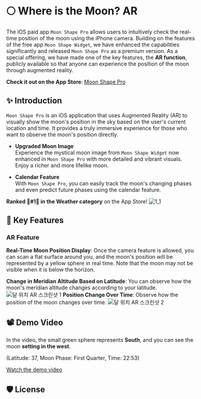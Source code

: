 
# 🌕 Where is the Moon? AR

The iOS paid app `Moon Shape Pro` allows users to intuitively check the real-time position of the moon using the iPhone camera. Building on the features of the free app `Moon Shape Widget`, we have enhanced the capabilities significantly and released `Moon Shape Pro` as a premium version. As a special offering, we have made one of the key features, the **AR function**, publicly available so that anyone can experience the position of the moon through augmented reality.  

**Check it out on the App Store**: [Moon Shape Pro](https://apps.apple.com/kr/app/moon-shape-pro/id6450383619?l=en)

## ✨ Introduction

`Moon Shape Pro` is an iOS application that uses Augmented Reality (AR) to visually show the moon's position in the sky based on the user's current location and time. It provides a truly immersive experience for those who want to observe the moon's position directly.

-   **Upgraded Moon Image**  
    Experience the mystical moon image from `Moon Shape Widget` now enhanced in `Moon Shape Pro` with more detailed and vibrant visuals. Enjoy a richer and more lifelike moon.
    
-   **Calendar Feature**  
    With `Moon Shape Pro`, you can easily track the moon's changing phases and even predict future phases using the calendar feature.
    

**Ranked  🥇#1🥇 in the Weather category** on the App Store! 
![1_1](https://github.com/user-attachments/assets/47010ad7-7003-44d1-b6ee-8c706b90cd2e)

## 🔭 Key Features

### AR Feature

**Real-Time Moon Position Display**: Once the camera feature is allowed, you can scan a flat surface around you, and the moon's position will be represented by a yellow sphere in real time. Note that the moon may not be visible when it is below the horizon.

**Change in Meridian Altitude Based on Latitude**: You can observe how the moon's meridian altitude changes according to your latitude.
![달 위치 AR 스크린샷 1](https://github.com/habaekk/moonAR/assets/74465964/904b78ff-ef07-4a45-8272-d8e40af79572)
**Position Change Over Time**: Observe how the position of the moon changes over time.
![달 위치 AR 스크린샷 2](https://github.com/habaekk/Where-is-the-Moon-AR/assets/74465964/9dab262c-2fb5-4bbe-be70-33f7f7117b8c)

## 📽️ Demo Video

In the video, the small green sphere represents **South**, and you can see the moon **setting in the west**.  

  
  
(Latitude: 37, Moon Phase: First Quarter, Time: 22:53)   

  
  
[Watch the demo video](https://www.youtube.com/shorts/ytwRV9STICQ)

## 🛡️ License
